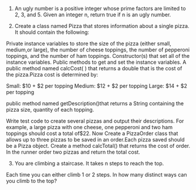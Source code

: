1. An ugly number is a positive integer whose prime factors are limited to 2, 3, and 5. Given an integer n, return 
true if n is an ugly number.

2. Create a class named Pizza that stores information about a single pizza. It should contain the following:

Private instance variables to store the size of the pizza  (either small, medium,or large), the number of cheese
toppings, the number of pepperoni toppings, and the number of ham toppings.
Constructor(s) that set all of the instance variables.
Public methods to get and set the instance variables.
A public method named calcCost( ) that returns a double that is the cost of the pizza.Pizza cost is determined by:

Small: $10 + $2 per topping
Medium: $12 + $2 per topping
Large: $14 + $2 per topping

public method named getDescription()that returns a String containing the pizza size, quantity of each topping.

Write test code to create several pizzas and
output their descriptions. For example, a large pizza with one cheese, one pepperoni and two ham toppings should cost
a
total of$22. Now Create a PizzaOrder class that allows up to three pizzas to be saved in an order.Each pizza saved
should be a Pizza object. Create a method calcTotal() that returns the cost of order. In the runner order two pizzas
and return the total cost.

3. You are climbing a staircase. It takes n steps to reach the top.

Each time you can either climb 1 or 2 steps. In how many distinct ways can you climb to the top?